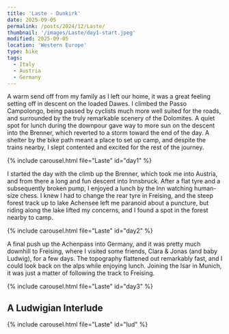 ```yaml
---
title: 'Laste - Dunkirk'
date: 2025-09-05
permalink: /posts/2024/12/Laste/
thumbnail: '/images/Laste/day1-start.jpeg'
modified: 2025-09-05
location: 'Western Europe'
type: bike
tags:
  - Italy
  - Austria
  - Germany
---
```


A warm send off from my family as I left our home, it was a great feeling setting off in descent on the loaded Dawes. I climbed the Passo Campolongo, being passed by cyclists much more well suited for the roads, and surrounded by the truly remarkable scenery of the Dolomites. A quiet spot for lunch during the downpour gave way to more sun on the descent into the Brenner, which reverted to a storm toward the end of the day. A shelter by the bike path meant a place to set up camp, and despite the trains nearby, I slept contented and excited for the rest of the journey.

{% include carousel.html file="Laste" id="day1" %}

I started the day with the climb up the Brenner, which took me into Austria, and from there a long and fun descent into Innsbruck. After a flat tyre and a subsequently broken pump, I enjoyed a lunch by the Inn watching human-size chess. I knew I had to change the rear tyre in Freising, and the steep forest track up to lake Achensee left me paranoid about a puncture, but riding along the lake lifted my concerns, and I found a spot in the forest nearby to camp.

{% include carousel.html file="Laste" id="day2" %}

A final push up the Achenpass into Germany, and it was pretty much downhill to Freising, where I visited some friends, Clara & Jonas (and baby Ludwig), for a few days. The topography flattened out remarkably fast, and I could look back on the alps while enjoying lunch. Joining the Isar in Munich, it was just a matter of following the track to Freising.

{% include carousel.html file="Laste" id="day3" %}

A Ludwigian Interlude
---
{% include carousel.html file="Laste" id="lud" %}


